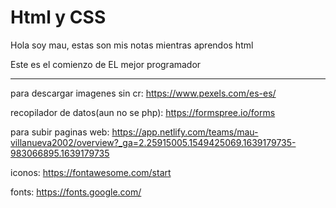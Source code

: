 # Html y CSS

Hola soy mau, estas son mis notas mientras aprendos html


Este es el comienzo de EL mejor programador





-----
para descargar imagenes sin cr: https://www.pexels.com/es-es/


recopilador de datos(aun no se php): https://formspree.io/forms


para subir paginas web: https://app.netlify.com/teams/mau-villanueva2002/overview?_ga=2.25915005.1549425069.1639179735-983066895.1639179735


iconos: https://fontawesome.com/start

fonts: https://fonts.google.com/

